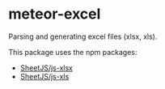 meteor-excel
============

Parsing and generating excel files (xlsx, xls).

This package uses the npm packages:
* [SheetJS/js-xlsx](https://github.com/SheetJS/js-xlsx)
* [SheetJS/js-xls](https://github.com/SheetJS/js-xls)
